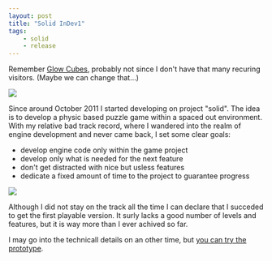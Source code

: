 ```yaml
---
layout: post
title: "Solid InDev1"
tags:
    - solid
    - release
---
```


Remember [Glow Cubes][gc], probably not since I don't have that many recuring
visitors. (Maybe we can change that...) 

<img src="/images/solid-indev1-1.jpg" />

Since around October 2011 I started developing on project "solid". The idea is
to develop a physic based puzzle game within a spaced out environment. With my
relative bad track record, where I wandered into the realm of engine development
and never came back, I set some clear goals:

* develop engine code only within the game project
* develop only what is needed for the next feature
* don't get distracted with nice but usless features
* dedicate a fixed amount of time to the project to guarantee progress

<!--more-->

<img src="/images/solid-indev1-2.jpg" />

Although I did not stay on the track all the time I can declare that I succeded 
to get the first playable version. It surly lacks a good number of levels 
and features, but it is way more than I ever achived so far.

I may go into the technicall details on an other time, but 
<a href="http://files.rioki.org/solid/Solid-InDev1.exe">you can try the prototype</a>.

[gc]: /2010/04/16/go-go-glow-cubes.html
